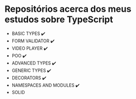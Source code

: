# Repositórios acerca dos meus estudos sobre TypeScript
- BASIC TYPES ✔️
- FORM VALIDATOR ✔️
- VIDEO PLAYER ✔️
- POO ✔️
- ADVANCED TYPES ✔️
- GENERIC TYPES ✔️
- DECORATORS ✔️
- NAMESPACES AND MODULES ✔️
- SOLID

